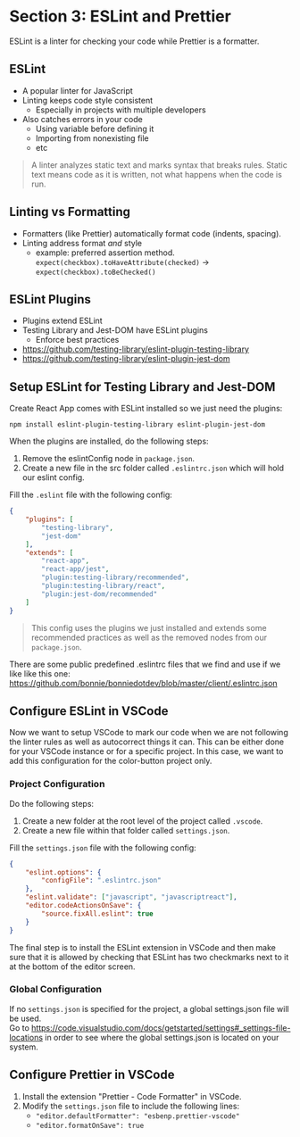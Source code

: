 # Section 3: ESLint and Prettier

ESLint is a linter for checking your code while Prettier is a formatter.

## ESLint

- A popular linter for JavaScript
- Linting keeps code style consistent
  - Especially in projects with multiple developers
- Also catches errors in your code
  - Using variable before defining it
  - Importing from nonexisting file
  - etc

> A linter analyzes static text and marks syntax that breaks rules. Static text means code as it is written, not what happens when the code is run.

## Linting vs Formatting

- Formatters (like Prettier) automatically format code (indents, spacing).
- Linting address format _and_ style
  - example: preferred assertion method. `expect(checkbox).toHaveAttribute(checked)` -> `expect(checkbox).toBeChecked()`

## ESLint Plugins

- Plugins extend ESLint
- Testing Library and Jest-DOM have ESLint plugins
  - Enforce best practices
- https://github.com/testing-library/eslint-plugin-testing-library
- https://github.com/testing-library/eslint-plugin-jest-dom

## Setup ESLint for Testing Library and Jest-DOM

Create React App comes with ESLint installed so we just need the plugins:

`npm install eslint-plugin-testing-library eslint-plugin-jest-dom`

When the plugins are installed, do the following steps:

1. Remove the eslintConfig node in `package.json`.
2. Create a new file in the src folder called `.eslintrc.json` which will hold our eslint config.

Fill the `.eslint` file with the following config:

```JSON
{
    "plugins": [
        "testing-library",
        "jest-dom"
    ],
    "extends": [
        "react-app",
        "react-app/jest",
        "plugin:testing-library/recommended",
        "plugin:testing-library/react",
        "plugin:jest-dom/recommended"
    ]
}
```

> This config uses the plugins we just installed and extends some recommended practices as well as the removed nodes from our `package.json`.

There are some public predefined .eslintrc files that we find and use if we like like this one:  
https://github.com/bonnie/bonniedotdev/blob/master/client/.eslintrc.json

## Configure ESLint in VSCode

Now we want to setup VSCode to mark our code when we are not following the linter rules as well as autocorrect things it can. This can be either done for your VSCode instance or for a specific project. In this case, we want to add this configuration for the color-button project only.

### Project Configuration

Do the following steps:

1. Create a new folder at the root level of the project called `.vscode`.
2. Create a new file within that folder called `settings.json`.

Fill the `settings.json` file with the following config:

```JSON
{
    "eslint.options": {
        "configFile": ".eslintrc.json"
    },
    "eslint.validate": ["javascript", "javascriptreact"],
    "editor.codeActionsOnSave": {
        "source.fixAll.eslint": true
    }
}
```

The final step is to install the ESLint extension in VSCode and then make sure that it is allowed by checking that ESLint has two checkmarks next to it at the bottom of the editor screen.

### Global Configuration

If no `settings.json` is specified for the project, a global settings.json file will be used.  
Go to https://code.visualstudio.com/docs/getstarted/settings#_settings-file-locations in order to see where the global settings.json is located on your system.

## Configure Prettier in VSCode

1. Install the extension "Prettier - Code Formatter" in VSCode.
2. Modify the `settings.json` file to include the following lines:
   - `"editor.defaultFormatter": "esbenp.prettier-vscode"`
   - `"editor.formatOnSave": true`
